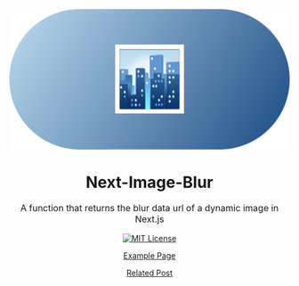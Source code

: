 <div align="center">
<img src="assets/logo.png">
<h1 align="center">Next-Image-Blur</h1>
<p style="font-size:16px;">A function that returns the blur data url of a dynamic image in Next.js</p>

[![MIT License](https://img.shields.io/badge/license-MIT-blue.svg?color=green&labelColor=#5D5D5D)](https://github.com/SID12g/next-image-blur/blob/main/LICENSE)

</div>

<div align="center">

[Example Page](https://next-image-blur-test.vercel.app/)

[Related Post](https://post.sid12g.dev/tech/posts/next-image-blur)

</div>
